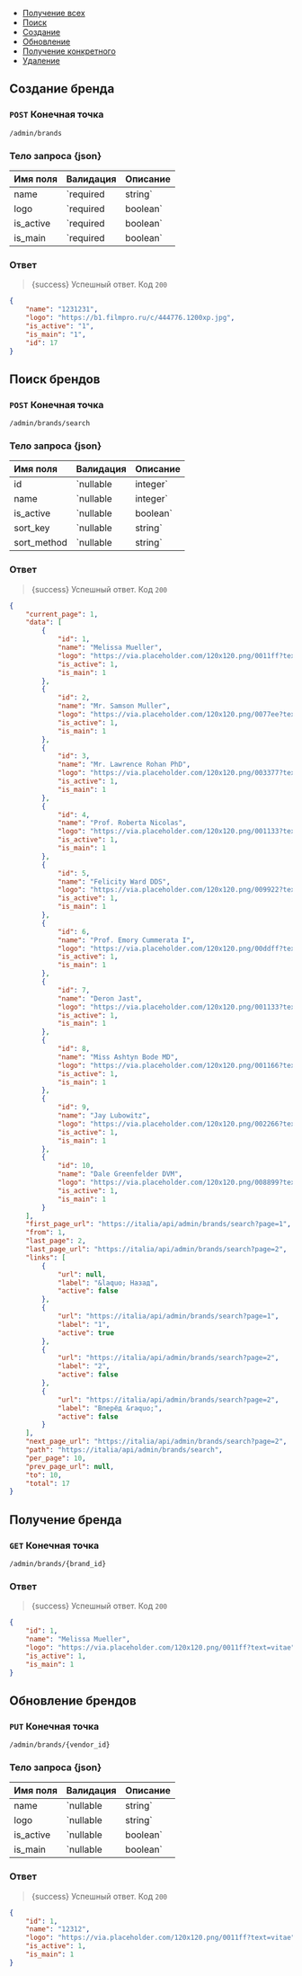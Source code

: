 - [Получение всех](#get-all)
- [Поиск](#search)
- [Создание](#create)
- [Обновление](#update)
- [Получение конкретного](#show)
- [Удаление](#destroy)


<a name="create"></a>
## Создание бренда

### `POST` **Конечная точка**
```text
/admin/brands
```

### Тело запроса {json}


|Имя поля|Валидация|Описание|
|:-|:-|:-|
|name|`required|string`|Имя бренда
|logo|`required|boolean`|Аватарка бренда ссылкой
|is_active|`required|boolean`|Пометка активности бренда
|is_main|`required|boolean`|Пометка основного 



### Ответ

> {success} Успешный ответ. Код `200`

```json
{
    "name": "1231231",
    "logo": "https://b1.filmpro.ru/c/444776.1200xp.jpg",
    "is_active": "1",
    "is_main": "1",
    "id": 17
}
```

<a name="search"></a>
## Поиск брендов

### `POST` **Конечная точка**
```text
/admin/brands/search
```

### Тело запроса {json}


|Имя поля|Валидация|Описание|
|:-|:-|:-|
|id|`nullable|integer`|Идентификатор бренда
|name|`nullable|integer`|Имя бренда
|is_active|`nullable|boolean`|Активность бренда
|sort_key|`nullable|string`|Столбец для сортировки
|sort_method|`nullable|string`|Метод сортировки


### Ответ

> {success} Успешный ответ. Код `200`

```json
{
    "current_page": 1,
    "data": [
        {
            "id": 1,
            "name": "Melissa Mueller",
            "logo": "https://via.placeholder.com/120x120.png/0011ff?text=vitae",
            "is_active": 1,
            "is_main": 1
        },
        {
            "id": 2,
            "name": "Mr. Samson Muller",
            "logo": "https://via.placeholder.com/120x120.png/0077ee?text=numquam",
            "is_active": 1,
            "is_main": 1
        },
        {
            "id": 3,
            "name": "Mr. Lawrence Rohan PhD",
            "logo": "https://via.placeholder.com/120x120.png/003377?text=commodi",
            "is_active": 1,
            "is_main": 1
        },
        {
            "id": 4,
            "name": "Prof. Roberta Nicolas",
            "logo": "https://via.placeholder.com/120x120.png/001133?text=molestiae",
            "is_active": 1,
            "is_main": 1
        },
        {
            "id": 5,
            "name": "Felicity Ward DDS",
            "logo": "https://via.placeholder.com/120x120.png/009922?text=et",
            "is_active": 1,
            "is_main": 1
        },
        {
            "id": 6,
            "name": "Prof. Emory Cummerata I",
            "logo": "https://via.placeholder.com/120x120.png/00ddff?text=perspiciatis",
            "is_active": 1,
            "is_main": 1
        },
        {
            "id": 7,
            "name": "Deron Jast",
            "logo": "https://via.placeholder.com/120x120.png/001133?text=labore",
            "is_active": 1,
            "is_main": 1
        },
        {
            "id": 8,
            "name": "Miss Ashtyn Bode MD",
            "logo": "https://via.placeholder.com/120x120.png/001166?text=nesciunt",
            "is_active": 1,
            "is_main": 1
        },
        {
            "id": 9,
            "name": "Jay Lubowitz",
            "logo": "https://via.placeholder.com/120x120.png/002266?text=aut",
            "is_active": 1,
            "is_main": 1
        },
        {
            "id": 10,
            "name": "Dale Greenfelder DVM",
            "logo": "https://via.placeholder.com/120x120.png/008899?text=assumenda",
            "is_active": 1,
            "is_main": 1
        }
    ],
    "first_page_url": "https://italia/api/admin/brands/search?page=1",
    "from": 1,
    "last_page": 2,
    "last_page_url": "https://italia/api/admin/brands/search?page=2",
    "links": [
        {
            "url": null,
            "label": "&laquo; Назад",
            "active": false
        },
        {
            "url": "https://italia/api/admin/brands/search?page=1",
            "label": "1",
            "active": true
        },
        {
            "url": "https://italia/api/admin/brands/search?page=2",
            "label": "2",
            "active": false
        },
        {
            "url": "https://italia/api/admin/brands/search?page=2",
            "label": "Вперёд &raquo;",
            "active": false
        }
    ],
    "next_page_url": "https://italia/api/admin/brands/search?page=2",
    "path": "https://italia/api/admin/brands/search",
    "per_page": 10,
    "prev_page_url": null,
    "to": 10,
    "total": 17
}
```

<a name="show"></a>
## Получение бренда

### `GET` **Конечная точка**
```text
/admin/brands/{brand_id}
```

### Ответ

> {success} Успешный ответ. Код `200`

```json
{
    "id": 1,
    "name": "Melissa Mueller",
    "logo": "https://via.placeholder.com/120x120.png/0011ff?text=vitae",
    "is_active": 1,
    "is_main": 1
}
```

<a name="update"></a>
## Обновление брендов

### `PUT` **Конечная точка**
```text
/admin/brands/{vendor_id}
```

### Тело запроса {json}


|Имя поля|Валидация|Описание|
|:-|:-|:-|
|name|`nullable|string`|Имя бренда
|logo|`nullable|string`|Лого бренда
|is_active|`nullable|boolean`|Активность бренда
|is_main|`nullable|boolean`|

### Ответ

> {success} Успешный ответ. Код `200`

```json
{
    "id": 1,
    "name": "12312",
    "logo": "https://via.placeholder.com/120x120.png/0011ff?text=vitae",
    "is_active": 1,
    "is_main": 1
}
```


